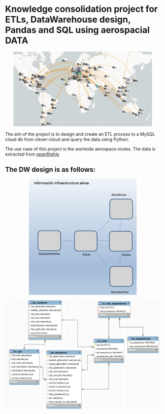 # Knowledge consolidation project for ETLs, DataWarehouse design, Pandas and SQL using aerospacial DATA

<p align="center">
  <img src="input/aerospace.png" width="450" title="Aerospace">
</p>

The aim of the project is to design and create an ETL process to a MySQL cloud db from clever-cloud and query the data using Python.

The use case of this project is the worlwide aerospace routes. The data is extracted from [openflights](https://openflights.org)

## The DW design is as follows:

<p align="center">
  <img src="input/DW-design.png" width="350" title="DW Design">
</p>
<p align="center">
  <img src="input/DW-design-specific.png" width="650" alt="DW Design">
</p>
